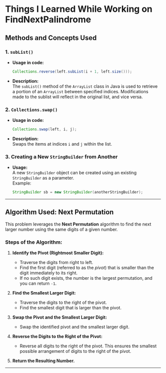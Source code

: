 # Things I Learned While Working on FindNextPalindrome

## Methods and Concepts Used

### 1. **`subList()`**
   - **Usage in code:**  
     ```java
     Collections.reverse(left.subList(i + 1, left.size()));
     ```
   - **Description:**  
     The `subList()` method of the `ArrayList` class in Java is used to retrieve a portion of an `ArrayList` between specified indices. Modifications made to the sublist will reflect in the original list, and vice versa.

### 2. **`Collections.swap()`**
   - **Usage in code:**  
     ```java
     Collections.swap(left, i, j);
     ```
   - **Description:**  
     Swaps the items at indices `i` and `j` within the list.

### 3. **Creating a New `StringBuilder` from Another**
   - **Usage:**  
     A new `StringBuilder` object can be created using an existing `StringBuilder` as a parameter.  
     Example:  
     ```java
     StringBuilder sb = new StringBuilder(anotherStringBuilder);
     ```

---

## Algorithm Used: Next Permutation

This problem leverages the **Next Permutation** algorithm to find the next larger number using the same digits of a given number.

### Steps of the Algorithm:

1. **Identify the Pivot (Rightmost Smaller Digit):**
   - Traverse the digits from right to left.
   - Find the first digit (referred to as the *pivot*) that is smaller than the digit immediately to its right.
   - If no such digit exists, the number is the largest permutation, and you can return `-1`.

2. **Find the Smallest Larger Digit:**
   - Traverse the digits to the right of the pivot.
   - Find the smallest digit that is larger than the pivot.

3. **Swap the Pivot and the Smallest Larger Digit:**
   - Swap the identified pivot and the smallest larger digit.

4. **Reverse the Digits to the Right of the Pivot:**
   - Reverse all digits to the right of the pivot. This ensures the smallest possible arrangement of digits to the right of the pivot.

5. **Return the Resulting Number.**

--- 
